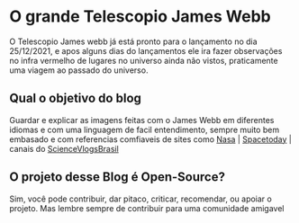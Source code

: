 # O grande Telescopio James Webb

O Telescopio James webb já está pronto para o lançamento no dia 25/12/2021, e apos alguns dias do lançamentos ele ira fazer observações no infra vermelho de lugares no universo ainda não vistos, praticamente uma viagem ao passado do universo.
## Qual o objetivo do blog

Guardar e explicar as imagens feitas com o James Webb em diferentes idiomas e com uma linguagem de facil entendimento, sempre muito bem embasado e com referencias comfiaveis de sites como [Nasa](https://www.nasa.gov/) | [Spacetoday](https://spacetoday.com.br/) | canais do [ScienceVlogsBrasil](https://sciencevlogsbrasil.com.br/)

## O projeto desse Blog é Open-Source?

Sim, você pode contribuir, dar pitaco, criticar, recomendar, ou apoiar o projeto. Mas lembre sempre de contribuir para uma comunidade amigavel

<!-- as imagens postadas aqui em sua maioria vem da Nasa com autorização de uso livre.  -->
